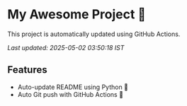 # My Awesome Project 🚀

This project is automatically updated using GitHub Actions.

_Last updated: 2025-05-02 03:50:18 IST_

## Features
- Auto-update README using Python 🐍
- Auto Git push with GitHub Actions 🤖
